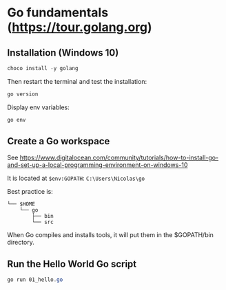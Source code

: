 # Go fundamentals (https://tour.golang.org)

## Installation (Windows 10)

```powershell
choco install -y golang
```

Then restart the terminal and test the installation:
```powershell
go version
```

Display env variables:
```powershell
go env
```

## Create a Go workspace

See https://www.digitalocean.com/community/tutorials/how-to-install-go-and-set-up-a-local-programming-environment-on-windows-10

It is located at `$env:GOPATH`: `C:\Users\Nicolas\go` 

Best practice is:
```
└── $HOME
    └── go
        ├── bin
        └── src
```

When Go compiles and installs tools, it will put them in the $GOPATH/bin directory. 

## Run the Hello World Go script

```powershell
go run 01_hello.go
```
